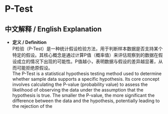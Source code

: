 # P-Test

## 中文解释 / English Explanation

* **定义 / Definition**  
  P检验（P-Test）是一种统计假设检验方法，用于判断样本数据是否支持某个特定的假设。其核心概念是通过计算P值（概率值）来评估观察到的数据在假设成立的情况下出现的可能性。P值越小，表明数据与假设的差异越显著，从而可能拒绝原假设。  
  The P-Test is a statistical hypothesis testing method used to determine whether sample data supports a specific hypothesis. Its core concept involves calculating the P-value (probability value) to assess the likelihood of observing the data under the assumption that the hypothesis is true. The smaller the P-value, the more significant the difference between the data and the hypothesis, potentially leading to the rejection of the 
